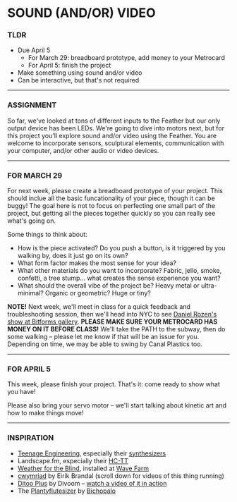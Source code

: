 # SOUND (AND/OR) VIDEO

### TLDR  
* Due April 5  
  * For March 29: breadboard prototype, add money to your Metrocard  
  * For April 5: finish the project  
* Make something using sound and/or video  
* Can be interactive, but that's not required  

***

### ASSIGNMENT  

So far, we've looked at tons of different inputs to the Feather but our only output device has been LEDs. We're going to dive into motors next, but for this project you'll explore sound and/or video using the Feather. You are welcome to incorporate sensors, sculptural elements, communication with your computer, and/or other audio or video devices.

***

### FOR MARCH 29  

For next week, please create a breadboard prototype of your project. This should inclue all the basic funcationality of your piece, though it can be buggy! The goal here is not to focus on perfecting one small part of the project, but getting all the pieces together quickly so you can really see what's going on.

Some things to think about:  
* How is the piece activated? Do you push a button, is it triggered by you walking by, does it just go on its own?  
* What form factor makes the most sense for your idea?  
* What other materials do you want to incorporate? Fabric, jello, smoke, confetti, a tree stump... what creates the sense experience you want?  
* What should the overall vibe of the project be? Heavy metal or ultra-minimal? Organic or geometric? Huge or tiny?  

**NOTE!** Next week, we'll meet in class for a quick feedback and troubleshooting session, then we'll head into NYC to see [Daniel Rozen's show at Bitforms gallery](https://bitforms.art/exhibition/daniel-rozin-shades/). **PLEASE MAKE SURE YOUR METROCARD HAS MONEY ON IT BEFORE CLASS!** We'll take the PATH to the subway, then do some walking – please let me know if that will be an issue for you. Depending on time, we may be able to swing by Canal Plastics too.

***

### FOR APRIL 5  

This week, please finish your project. That's it: come ready to show what you have!

Please also bring your servo motor – we'll start talking about kinetic art and how to make things move!

***

### INSPIRATION  

* [Teenage Engineering](https://teenage.engineering/products), especially their [synthesizers](https://teenage.engineering/products/synthesizers)  
* Landscape.fm, especially their [HC-TT](https://www.landscape.fm/hctt)  
* [Weather for the Blind](https://weatherfortheblind.org/), installed at [Wave Farm](https://wavefarm.org/ta/archive/works/g7yqrm)
* [cwymriad](https://hackaday.io/project/184029-cwymriad) by Eirik Brandal (scroll down for videos of this thing running)  
* [Ditoo Plus](https://www.divoom.com/products/divoom-ditooplus) by Divoom – [watch a video of it in action](https://www.instagram.com/reel/CQbrhCUjXcG)  
* The [Plantyflutesizer](https://www.instagram.com/p/B-ppZAIh-hw/) by [Bichopalo](https://www.instagram.com/_bichopalo_/)  
